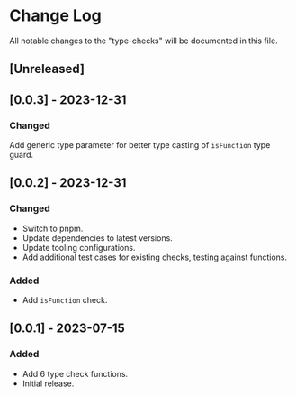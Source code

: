 # Change Log

All notable changes to the "type-checks" will be documented in this file.

## [Unreleased]

## [0.0.3] - 2023-12-31

### Changed

Add generic type parameter for better type casting of `isFunction` type guard.

## [0.0.2] - 2023-12-31

### Changed

- Switch to pnpm.
- Update dependencies to latest versions.
- Update tooling configurations.
- Add additional test cases for existing checks, testing against functions.

### Added

- Add `isFunction` check.

## [0.0.1] - 2023-07-15

### Added

- Add 6 type check functions.
- Initial release.

<!--
See: https://common-changelog.org/

## [0.0.1] - 2023-01-01

### Changed

### Added

### Removed

### Fixed
-->
